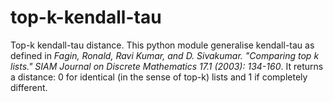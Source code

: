 # top-k-kendall-tau
Top-k kendall-tau distance.  This python module generalise kendall-tau as defined in *Fagin, Ronald, Ravi Kumar, and D. Sivakumar. "Comparing top k lists." SIAM Journal on Discrete Mathematics 17.1 (2003): 134-160*. It returns a distance: 0 for identical (in the sense of top-k) lists and 1 if completely different.
